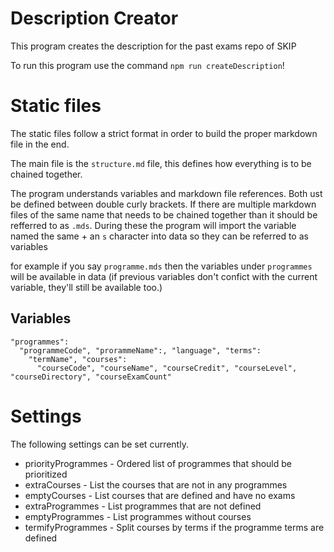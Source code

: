 # Description Creator

This program creates the description for the past exams repo of SKIP

To run this program use the command `npm run createDescription`!

# Static files
The static files follow a strict format in order to build the proper markdown file in the end.

The main file is the `structure.md` file, this defines how everything is to be chained together.

The program understands variables and markdown file references. Both ust be defined between double curly brackets.
If there are multiple markdown files of the same name that needs to be chained together than it should be refferred to as `.mds`. During these the program will import the variable named the same + an `s` character into data so they can be referred to as variables

for example if you say `programme.mds` then the variables under `programmes` will be available in data (if previous variables don't confict with the current variable, they'll still be available too.) 

## Variables
```
"programmes":
  "programmeCode", "prorammeName":, "language", "terms":
    "termName", "courses":
      "courseCode", "courseName", "courseCredit", "courseLevel", "courseDirectory", "courseExamCount"
```

# Settings
The following settings can be set currently.
- priorityProgrammes - Ordered list of programmes that should be prioritized
- extraCourses - List the courses that are not in any programmes
- emptyCourses - List courses that are defined and have no exams
- extraProgrammes - List programmes that are not defined
- emptyProgrammes - List programmes without courses
- termifyProgrammes - Split courses by terms if the programme terms are defined